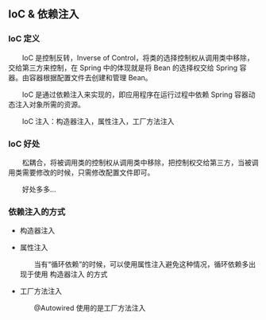 ## IoC & 依赖注入

### IoC 定义

&emsp;&emsp;IoC 是控制反转，Inverse of Control，将类的选择控制权从调用类中移除，交给第三方来控制，在 Spring 中的体现就是将 Bean 的选择权交给 Spring 容器。由容器根据配置文件去创建和管理 Bean。

&emsp;&emsp;IoC 是通过依赖注入来实现的，即应用程序在运行过程中依赖 Spring 容器动态注入对象所需的资源。

&emsp;&emsp;IoC 注入：构造器注入，属性注入，工厂方法注入

### IoC 好处

&emsp;&emsp;松耦合，将被调用类的控制权从调用类中移除，把控制权交给第三方，当被调用类需要修改的时候，只需修改配置文件即可。

&emsp;&emsp;好处多多...

### 依赖注入的方式

- 构造器注入

- 属性注入  
 
    &emsp;&emsp;当有“循环依赖”的时候，可以使用属性注入避免这种情况，循环依赖多出现于使用 构造器注入 的方式

- 工厂方法注入  

    &emsp;&emsp;@Autowired 使用的是工厂方法注入

